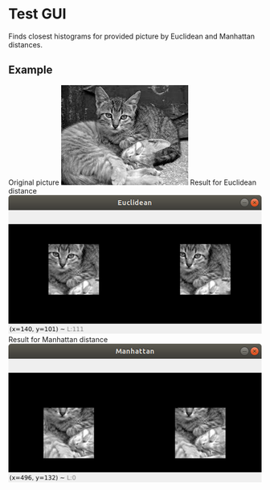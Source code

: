 # Test GUI
Finds closest histograms for provided picture by Euclidean and Manhattan distances.
## Example
Original picture
![Image alt](https://github.com/LenSunko01/TestGUI/raw/master/samples/grayscalecats.jpeg)
Result for Euclidean distance 
![Image alt](https://github.com/LenSunko01/TestGUI/raw/master/samples/Euclidean.png)
Result for Manhattan distance 
![Image alt](https://github.com/LenSunko01/TestGUI/raw/master/samples/Manhattan.png)
